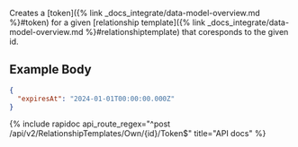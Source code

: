 Creates a [token]({% link _docs_integrate/data-model-overview.md %}#token) for a given [relationship template]({% link _docs_integrate/data-model-overview.md %}#relationshiptemplate)
that coresponds to the given id.

## Example Body

```json
{
  "expiresAt": "2024-01-01T00:00:00.000Z"
}
```

{% include rapidoc api_route_regex="^post /api/v2/RelationshipTemplates/Own/{id}/Token$" title="API docs" %}
